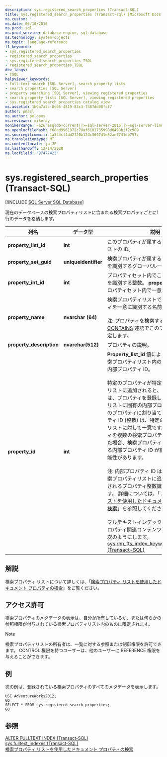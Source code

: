 ```yaml
---
description: sys.registered_search_properties (Transact-SQL)
title: sys.registered_search_properties (Transact-sql) |Microsoft Docs
ms.custom: ''
ms.date: 06/10/2016
ms.prod: sql
ms.prod_service: database-engine, sql-database
ms.technology: system-objects
ms.topic: language-reference
f1_keywords:
- sys.registered_search_properties
- registered_search_properties
- sys.registered_search_properties_TSQL
- registered_search_properties_TSQL
dev_langs:
- TSQL
helpviewer_keywords:
- full-text search [SQL Server], search property lists
- search properties [SQL Server]
- property searching [SQL Server], viewing registered properties
- search property lists [SQL Server], viewing registered properties
- sys.registered_search_properties catalog view
ms.assetid: 1b9a7a5c-8c05-4819-83c3-7487dd08fcf7
author: pmasl
ms.author: pelopes
ms.reviewer: mikeray
monikerRange: =azuresqldb-current||>=sql-server-2016||>=sql-server-linux-2017||=azuresqldb-mi-current
ms.openlocfilehash: f68ed9961972c78af6101735998d6498b2f2c909
ms.sourcegitcommit: 1a544cf4dd2720b124c3697d1e62ae7741db757c
ms.translationtype: MT
ms.contentlocale: ja-JP
ms.lasthandoff: 12/14/2020
ms.locfileid: "97477423"
---
```

# <a name="sysregistered_search_properties-transact-sql"></a>sys.registered_search_properties (Transact-SQL)
[!INCLUDE [SQL Server SQL Database](../../includes/applies-to-version/sql-asdb.md)]

  現在のデータベースの検索プロパティリストに含まれる検索プロパティごとに1行のデータを格納します。  
  
|列名|データ型|説明|  
|-----------------|---------------|-----------------|  
|**property_list_id**|**int**|このプロパティが属する検索プロパティリストの ID。|  
|**property_set_guid**|**uniqueidentifier**|検索プロパティが属するプロパティ セットを識別するグローバル一意識別子 GUID。|  
|**property_int_id**|**int**|プロパティセット内でこの検索プロパティを識別する整数。 **property_int_id** は、プロパティセット内で一意です。|  
|**property_name**|**nvarchar (64)**|検索プロパティリストでこの検索プロパティを一意に識別する名前。<br /><br /> 注: プロパティを検索するには、 [CONTAINS](../../t-sql/queries/contains-transact-sql.md) 述語でこのプロパティ名を指定します。|  
|**property_description**|**nvarchar(512)**|プロパティの説明。|  
|**property_id**|**int**|**Property_list_id** 値によって識別される検索プロパティリスト内の検索プロパティの内部プロパティ ID。<br /><br /> 特定のプロパティが特定の検索プロパティ リストに追加されると、Full-Text Engine は、プロパティを登録し、このプロパティ リストに固有の内部プロパティ ID を、そのプロパティに割り当てます。 内部プロパティ ID (整数) は、特定の検索プロパティリストに対して一意です。 特定のプロパティを複数の検索プロパティ リストに登録した場合、検索プロパティ リストごとに異なる内部プロパティ ID が割り当てられる可能性があります。<br /><br /> 注: 内部プロパティ ID は、プロパティを検索プロパティリストに追加するときに指定されるプロパティ整数識別子とは異なります。 詳細については、「 [検索プロパティ リストを使用したドキュメント プロパティの検索](../../relational-databases/search/search-document-properties-with-search-property-lists.md)」を参照してください。<br /><br /> フルテキストインデックス内のすべてのプロパティ関連コンテンツを表示するには、次のようにします。 <br />                  [sys.dm_fts_index_keywords_by_property &#40;Transact-SQL&#41;](../../relational-databases/system-dynamic-management-views/sys-dm-fts-index-keywords-by-property-transact-sql.md)|  
  
## <a name="remarks"></a>解説  
 検索プロパティ リストについて詳しくは、「[検索プロパティ リストを使用したドキュメント プロパティの検索](../../relational-databases/search/search-document-properties-with-search-property-lists.md)」をご覧ください。  
  
## <a name="permissions"></a>アクセス許可  
 検索プロパティのメタデータの表示は、自分が所有しているか、または何らかの参照権限が付与されている検索プロパティリスト内のものに限定されます。  
  
> [!NOTE]  
>  検索プロパティリストの所有者は、一覧に対する参照または制御権限を許可できます。 CONTROL 権限を持つユーザーは、他のユーザーに REFERENCE 権限を与えることができます。  
  
## <a name="examples"></a>例  
 次の例は、登録されている検索プロパティのすべてのメタデータを表示します。  
  
```  
USE AdventureWorks2012;  
GO  
SELECT * FROM sys.registered_search_properties;   
GO  
```  
  
## <a name="see-also"></a>参照  
 [ALTER FULLTEXT INDEX &#40;Transact-SQL&#41;](../../t-sql/statements/alter-fulltext-index-transact-sql.md)   
 [sys.fulltext_indexes &#40;Transact-SQL&#41;](../../relational-databases/system-catalog-views/sys-fulltext-indexes-transact-sql.md)   
 [検索プロパティ リストを使用したドキュメント プロパティの検索](../../relational-databases/search/search-document-properties-with-search-property-lists.md)  
  
  
